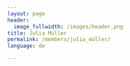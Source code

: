 ```yaml
---
layout: page
header:
  image_fullwidth: /images/header.png
title: Julia Müller
permalink: /members/julia_müller/
language: de

---
```



